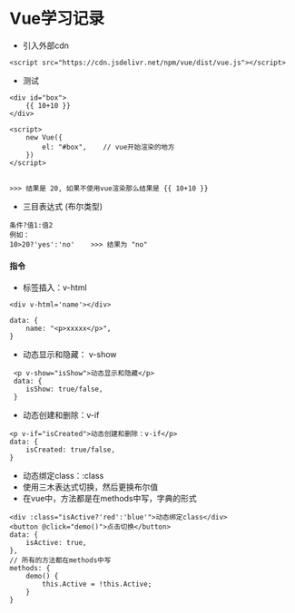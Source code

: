# Vue学习记录

- 引入外部cdn

```
<script src="https://cdn.jsdelivr.net/npm/vue/dist/vue.js"></script>
```

- 测试

```
<div id="box">
	{{ 10+10 }}
</div>

<script>
    new Vue({
        el: "#box",    // vue开始渲染的地方
    })
</script>


>>> 结果是 20, 如果不使用vue渲染那么结果是 {{ 10+10 }}
```

- 三目表达式  (布尔类型)

```
条件?值1:值2
例如：
10>20?'yes':'no'    >>> 结果为 "no"
```



#### 指令

- 标签插入：v-html

```
<div v-html='name'></div>

data: {
	name: "<p>xxxxx</p>",
}
```

- 动态显示和隐藏： v-show

```
 <p v-show="isShow">动态显示和隐藏</p>
 data: {
 	isShow: true/false,
 }
```

- 动态创建和删除：v-if

```
<p v-if="isCreated">动态创建和删除：v-if</p>
data: {
	isCreated: true/false,
}
```

- 动态绑定class：:class
- 使用三木表达式切换，然后更换布尔值
- 在vue中，方法都是在methods中写，字典的形式

```
<div :class="isActive?'red':'blue'">动态绑定class</div>
<button @click="demo()">点击切换</button>
data: {
	isActive: true,
},
// 所有的方法都在methods中写
methods: {
	demo() {
		this.Active = !this.Active;
	}
}
```

